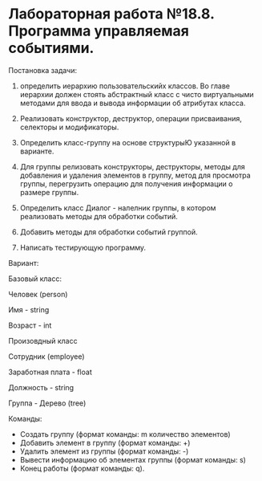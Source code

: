 # Лабораторная работа №18.8. Программа управляемая событиями.

Постановка задачи:

1. определить иерархию пользовательскийх классов. Во главе иерархии должен стоять абстрактный класс с чисто виртуальными методами для ввода и вывода информации об атрибутах класса.

2. Реализовать конструктор, деструктор, операции присваивания, селекторы и модификаторы.

3. Определить класс-группу на основе структурыЮ указанной в варианте.

4. Для группы релизовать конструкторы, деструкторы, методы для добавления и удаления элементов в группу, метод для просмотра группы, перегрузить операцию для получения информации о размере группы.

5. Определить класс Диалог - налелник группы, в котором реализовать методы для обработки событий.

6. Добавить методы для обработки событий группой. 

7. Написать тестирующую программу.


Вариант:

Базовый класс:

Человек (person)

Имя - string

Возраст - int

Произовдный класс

Сотрудник (employee)

Заработная плата - float

Должность - string

Группа - Дерево (tree)

Команды:

+ Создать группу (формат команды: m количество элементов)
+ Добавить элемент в группу (формат команды: +)
+ Удалить элемент из группы (формат команды: -)
+ Вывести информацию об элементах группы (формат команды: s)
+ Конец работы (формат команды: q).